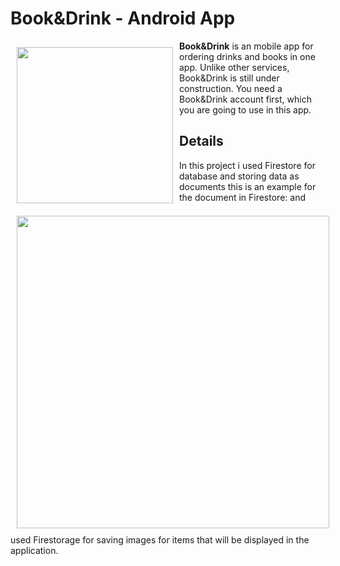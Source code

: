 # Book&Drink - Android App
<img src="https://user-images.githubusercontent.com/63399959/164093681-6e2e81e0-dbf2-4b1b-865b-0cc95e8fb6e3.png" align="left"
width="250" hspace="10" vspace="10">

**Book&Drink** is an mobile app for ordering drinks and books in one app.
Unlike other services, Book&Drink is still under construction.
You need a Book&Drink account first, which you are going to use in this app.

<p align="left">
  
## Details
  <p align="right">
  <img src="https://user-images.githubusercontent.com/63399959/170445210-c822ddb0-202e-4f37-849d-65c7a90991d8.png" align="left" width="500" hspace="10" vspace="10">

In this project i used Firestore for database and storing data as documents
  this is an example for the document in Firestore:
and used Firestorage for saving images for items that will be displayed in the application.
